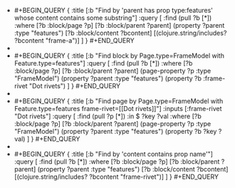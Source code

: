 - #+BEGIN_QUERY
  {
    :title [:b "Find by 'parent has prop type:features' whose content contains some substring"]
    :query [
      :find (pull ?b [*])
        :where
        [?b :block/page ?p]
        [?b :block/parent ?parent]
        (property ?parent :type "features")
        [?b :block/content ?bcontent]
        [(clojure.string/includes? ?bcontent "frame-a")]
    ]
   }
  #+END_QUERY
-
- #+BEGIN_QUERY
  {
    :title [:b "Find block by Page.type=FrameModel with Feature.type=features"]
    :query [
      :find (pull ?b [*])
        :where
        [?b :block/page ?p]
        [?b :block/parent ?parent]
        (page-property ?p :type "FrameModel")
        (property ?parent :type "features")
        (property ?b :frame-rivet "Dot rivets")
    ]
   }
  #+END_QUERY
-
- #+BEGIN_QUERY
  {
    :title [:b "Find page by Page.type=FrameModel with Feature.type=features frame-rivet=[[Dot rivets]]"]
    :inputs [:frame-rivet "Dot rivets"]
    :query [
      :find (pull ?p [*])
        :in $ ?key ?val
        :where
        [?b :block/page ?p]
        [?b :block/parent ?parent]
        (page-property ?p :type "FrameModel")
        (property ?parent :type "features")
        (property ?b ?key ?val)
    ]
   }
  #+END_QUERY
-
- #+BEGIN_QUERY
  {
    :title [:b "Find by 'content contains prop name'"]
    :query [
      :find (pull ?b [*])
        :where
        [?b :block/page ?p]
        [?b :block/parent ?parent]
        (property ?parent :type "features")
        [?b :block/content ?bcontent]
        [(clojure.string/includes? ?bcontent "frame-rivet")]
    ]
   }
  #+END_QUERY
